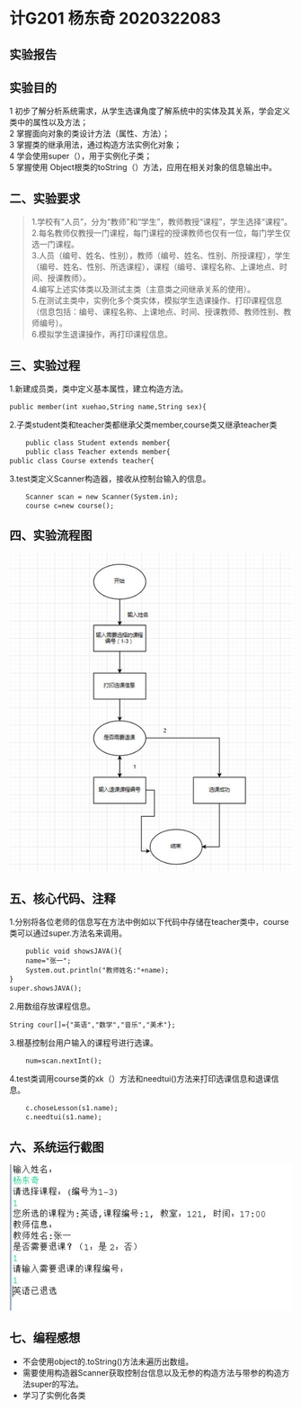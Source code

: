 # 计G201 杨东奇 2020322083
## 实验报告
## 实验目的
1 初步了解分析系统需求，从学生选课角度了解系统中的实体及其关系，学会定义类中的属性以及方法；<br/>
2 掌握面向对象的类设计方法（属性、方法）；<br/>
3 掌握类的继承用法，通过构造方法实例化对象；<br/>
4 学会使用super（），用于实例化子类；<br/>
5 掌握使用 Object根类的toString（）方法，应用在相关对象的信息输出中。<br/>
## 二、实验要求
> 1.学校有“人员”，分为“教师”和“学生”，教师教授“课程”，学生选择“课程”。<br/>
> 2.每名教师仅教授一门课程，每门课程的授课教师也仅有一位，每门学生仅选一门课程。<br/>
> 3.人员（编号、姓名、性别），教师（编号、姓名、性别、所授课程），学生（编号、姓名、性别、所选课程），课程（编号、课程名称、上课地点、时间、授课教师）。<br/>
> 4.编写上述实体类以及测试主类（主意类之间继承关系的使用）。<br/>
> 5.在测试主类中，实例化多个类实体，模拟学生选课操作、打印课程信息（信息包括：编号、课程名称、上课地点、时间、授课教师、教师性别、教师编号）。<br/>
> 6.模拟学生退课操作，再打印课程信息。
## 三、实验过程
1.新建成员类，类中定义基本属性，建立构造方法。<br/>

    public member(int xuehao,String name,String sex){
    
2.子类student类和teacher类都继承父类member,course类又继承teacher类<br/>

		public class Student extends member{
		public class Teacher extends member{
    public class Course extends teacher{
	
3.test类定义Scanner构造器，接收从控制台输入的信息。<br/>
		
		Scanner scan = new Scanner(System.in);	
		course c=new course();
		
## 四、实验流程图
![image](https://github.com/ydqgithub/XK/blob/main/images/lct.jpg)
## 五、核心代码、注释
1.分别将各位老师的信息写在方法中例如以下代码中存储在teacher类中，course类可以通过super.方法名来调用。

		public void showsJAVA(){
		name="张一";
		System.out.println("教师姓名:"+name);
	}
    super.showsJAVA();
2.用数组存放课程信息。

    String cour[]={"英语","数学","音乐","美术"};
 
3.根基控制台用户输入的课程号进行选课。

		num=scan.nextInt();

4.test类调用course类的xk（）方法和needtui()方法来打印选课信息和退课信息。

		c.choseLesson(s1.name);
		c.needtui(s1.name);
## 六、系统运行截图
![image](https://github.com/ydqgithub/XK/blob/main/images/ydq.jpg)
## 七、编程感想
* 不会使用object的.toString()方法未遍历出数组。<br/>
* 需要使用构造器Scanner获取控制台信息以及无参的构造方法与带参的构造方法super的写法。<br/>
* 学习了实例化各类<br/>
